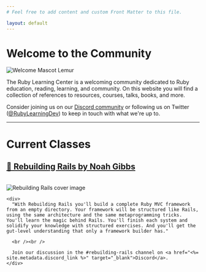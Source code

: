 ```yaml
---
# Feel free to add content and custom Front Matter to this file.

layout: default
---
```


# Welcome to the Community

<img
  src="<%= relative_url '/images/welcome_lemur.png' %>"
  alt="Welcome Mascot Lemur"
  class="center welcome-image"
/>

The Ruby Learning Center is a welcoming community dedicated to Ruby education, reading, learning, and community. On this website you will find a collection of references to resources, courses, talks, books, and more.

Consider joining us on our <a href="<%= site.metadata.discord_link %>"  target="_blank">Discord community</a> or following us on Twitter ([@RubyLearningDev](https://twitter.com/RubyLearningDev)) to keep in touch with what we're up to.

<hr />

# Current Classes

<div class="box-card">
  <h2>
    <a href="https://rebuilding-rails.com/" target="_blank">
      📕 Rebuilding Rails by Noah Gibbs
    </a>
  </h2>

  <br />

  <div class="flex">
    <img
      src="<%= relative_url '/images/rebuilding_rails_cover.jpeg' %>"
      alt="Rebuilding Rails cover image"
      class="left-margin shadow-border"
    />

    <div>
      "With Rebuilding Rails you'll build a complete Ruby MVC framework from an empty directory. Your framework will be structured like Rails, using the same architecture and the same metaprogramming tricks. You'll learn the magic behind Rails. You'll finish each system and solidify your knowledge with structured exercises. And you'll get the gut-level understanding that only a framework builder has."

      <br /><br />

      Join our discussion in the #rebuilding-rails channel on <a href="<%= site.metadata.discord_link %>" target="_blank">Discord</a>.
    </div>
  </div>
</div>
